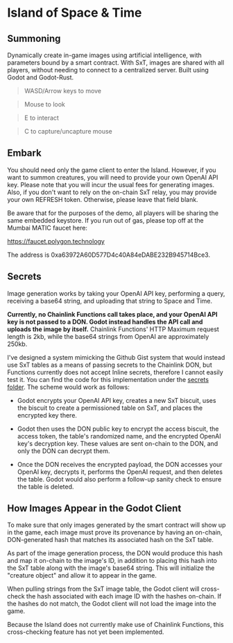 # Island of Space & Time


## Summoning

Dynamically create in-game images using artificial intelligence, with parameters bound by a smart contract.  With SxT, images are shared with all players, without needing to connect to a centralized server.  Built using Godot and Godot-Rust.


>WASD/Arrow keys to move

>Mouse to look

>E to interact

>C to capture/uncapture mouse



## Embark

You should need only the game client to enter the Island.  However, if you want to summon creatures, you will need to provide your own OpenAI API key.  Please note that you will incur the usual fees for generating images.  Also, if you don't want to rely on the on-chain SxT relay, you may provide your own REFRESH token.  Otherwise, please leave that field blank.

Be aware that for the purposes of the demo, all players will be sharing the same embedded keystore.  If you run out of gas, please top off at the Mumbai MATIC faucet here:

https://faucet.polygon.technology

The address is 0xa63972A60D577D4c40A84eDABE232B945714Bce3.



## Secrets

Image generation works by taking your OpenAI API key, performing a query, receiving a base64 string, and uploading that string to Space and Time.

**Currently, no Chainlink Functions call takes place, and your OpenAI API key is not passed to a DON.  Godot instead handles the API call and uploads the image by itself.**  Chainlink Functions' HTTP Maximum request length is 2kb, while the base64 strings from OpenAI are approximately 250kb.

I've designed a system mimicking the Github Gist system that would instead use SxT tables as a means of passing secrets to the Chainlink DON, but Functions currently does not accept Inline secrets, therefore I cannot easily test it.  You can find the code for this implementation under the [secrets folder](secrets).  The scheme would work as follows:

* Godot encrypts your OpenAI API key, creates a new SxT biscuit, uses the biscuit to create a permissioned table on SxT, and places the encrypted key there.  

* Godot then uses the DON public key to encrypt the access biscuit, the access token, the table's randomized name, and the encrypted OpenAI key's decryption key.  These values are sent on-chain to the DON, and only the DON can decrypt them.  

* Once the DON receives the encrypted payload, the DON accesses your OpenAI key, decrypts it, performs the OpenAI request, and then deletes the table.  Godot would also perform a follow-up sanity check to ensure the table is deleted.



## How Images Appear in the Godot Client

To make sure that only images generated by the smart contract will show up in the game, each image must prove its provenance by having an on-chain, DON-generated hash that matches its associated hash on the SxT table.  

As part of the image generation process, the DON would produce this hash and map it on-chain to the image's ID, in addition to placing this hash into the SxT table along with the image's base64 string.  This will initialize the "creature object" and allow it to appear in the game.

When pulling strings from the SxT image table, the Godot client will cross-check the hash associated with each image ID with the hashes on-chain.  If the hashes do not match, the Godot client will not load the image into the game.

Because the Island does not currently make use of Chainlink Functions, this cross-checking feature has not yet been implemented.
